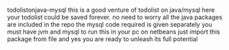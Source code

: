  todolistonjava-mysql
 this is a good venture of todolist on java/mysql
 here your todolist could be saved forever. no need to worry
 all the java packages are included in the repo
 the mysql code required is given separately
 you must have jvm and mysql to run this in your pc
on netbeans just import this package from file and yes you are ready  to unleash its full potential
